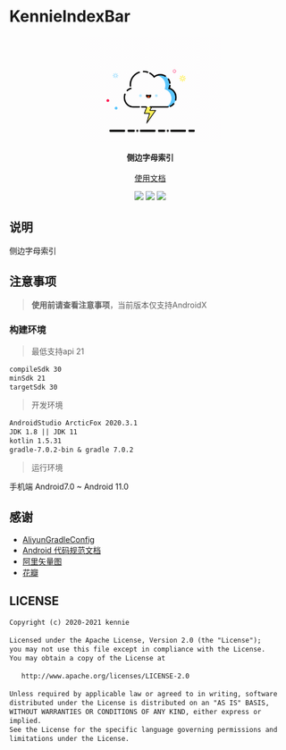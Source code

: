 # KennieIndexBar

<p align="center"><img src="./resources/screenshots/logo.gif" width="50%"/></p>

<p align="center">
    <strong>侧边字母索引</strong>
    <br>
    <br>
    <a href="https://kenniecode.github.io/KennieAndroidTemplate/">使用文档</a>
    <br>
</p>

<p align="center">
<img src="https://img.shields.io/badge/language-java-blue.svg"/>
<img src="https://img.shields.io/badge/language-kotlin-orange.svg"/>
<img src="https://img.shields.io/badge/license-Apache-green.svg"/>
</p>


## 说明

侧边字母索引

## 注意事项

> **使用前请查看注意事项**，当前版本仅支持AndroidX

### 构建环境

> 最低支持api 21

    compileSdk 30
    minSdk 21
    targetSdk 30

> 开发环境

    AndroidStudio ArcticFox 2020.3.1
    JDK 1.8 || JDK 11
    kotlin 1.5.31
    gradle-7.0.2-bin & gradle 7.0.2

> 运行环境

   手机端 Android7.0 ~ Android 11.0


## 感谢

- [AliyunGradleConfig](https://github.com/gzu-liyujiang/AliyunGradleConfig)
- [Android 代码规范文档](https://gitee.com/getActivity/AndroidCodeStandard)
- [阿里矢量图](https://www.iconfont.cn/)
- [花瓣](https://huaban.com/)

## LICENSE

```
Copyright (c) 2020-2021 kennie

Licensed under the Apache License, Version 2.0 (the "License");
you may not use this file except in compliance with the License.
You may obtain a copy of the License at

   http://www.apache.org/licenses/LICENSE-2.0

Unless required by applicable law or agreed to in writing, software
distributed under the License is distributed on an "AS IS" BASIS,
WITHOUT WARRANTIES OR CONDITIONS OF ANY KIND, either express or implied.
See the License for the specific language governing permissions and
limitations under the License.
```